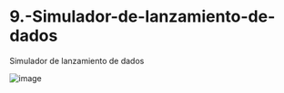 # 9.-Simulador-de-lanzamiento-de-dados
Simulador de lanzamiento de dados


![image](https://github.com/user-attachments/assets/b959cc97-602c-45c2-a4d7-0a7886d1a5b4)
